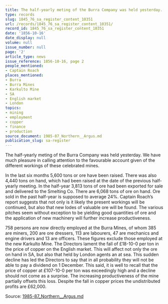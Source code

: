 ```yaml
---
title: The half-yearly meting of the Burra Company was held yesterday.
type: records
slug: 1845_76_sa_register_content_10351
url: /records/1845_76_sa_register_content_10351/
record_id: 1845_76_sa_register_content_10351
date: '1856-10-16'
date_display: null
volume: null
issue_number: null
page: '2'
article_type: news
issue_reference: 1856-10-16, page 2
people_mentioned:
- Captain Roach
places_mentioned:
- Burra
- Burra Mines
- Karkulto Mine
- SA
- English market
- London
topics:
- mining
- employment
- copper
- finance
- production
source_document: 1985-87_Northern__Argus.md
publication_slug: sa-register
---
```


The half-yearly meting of the Burra Company was held yesterday.   We have much pleasure in calling attention to the favourable account given of the different workings of these celebrated mines.

In the last six months 5,600 tons or ore have been raised.  There was also 4,440 tons on hand, which had been raised at the date of the previous half-yearly meeting.  In the half-year 3,813 tons of ore had been exported for sale and delivered to the Smelting Co.  There are 6,068 tons of ore on hand.  Ore sold in the past half-year is supposed to average 24%.  Captain Roach’s report suggests that not only is it likely the present workings will be continued, but also that new lodes of valuable ore will be found.  The various pitches seem without exception to be yielding good quantities of ore and the application of new machinery will further increase productiveness.

758 persons are now directly employed at the Burra Mines, of whom 385 are miners, 200 are ore dressers, 113 are labourers, 47 are mechanics and engine drivers and 13 are officers.  These figures exclude those employed at the new Karkulto Mine.  The Directors lament the fall of £18-10-0 per ton in the price of copper on the English market.  This will affect not only the ore on hand in SA, but also that held by London agents an at sea.  This sudden decline has led the Directors to say that in all probability they will not be able to pay a dividend on 1 December.  This said, it is well to recall that the price of copper at £107-10-0 per ton was exceedingly high and a decline should not come as a surprise.  The increasing productiveness of the mine partially offsets this loss.    Despite the fall in copper prices the undistributed profits are £62,000.

Source: [1985-87_Northern__Argus.md](/downloads/markdown/1985-87_Northern__Argus.md)
